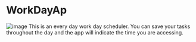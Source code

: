 # WorkDayAp
![image](https://user-images.githubusercontent.com/118244487/220826166-26550b43-9db6-4c82-af95-ae999b7031e0.png)
This is an every day work day scheduler. You can save your tasks throughout the day and the app will indicate the time you are accessing.  
